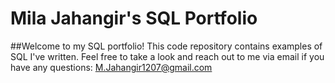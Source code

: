 # Mila Jahangir's SQL Portfolio

##Welcome to my SQL portfolio! This code repository contains examples of SQL I've written. Feel free to take a look and reach out to me via email if you have any questions: M.Jahangir1207@gmail.com
